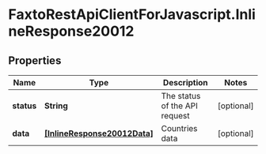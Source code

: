# FaxtoRestApiClientForJavascript.InlineResponse20012

## Properties
Name | Type | Description | Notes
------------ | ------------- | ------------- | -------------
**status** | **String** | The status of the API request | [optional] 
**data** | [**[InlineResponse20012Data]**](InlineResponse20012Data.md) | Countries data | [optional] 



